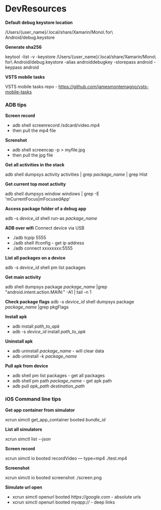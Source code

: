 
# DevResources

**Default debug keystore location**

/Users/{user_name}/.local/share/Xamarin/Mono\ for\ Android/debug.keystore

**Generate sha256**

keytool -list -v -keystore /Users/{user_name}/.local/share/Xamarin/Mono\ for\ Android/debug.keystore -alias androiddebugkey -storepass android -keypass android

**VSTS mobile tasks**

VSTS mobile tasks repo - <https://github.com/jamesmontemagno/vsts-mobile-tasks>


### ADB tips

**Screen record**

* adb shell screenrecord /sdcard/video.mp4
* then pull the mp4 file

**Screnshot**

* adb shell screencap -p > myfile.jpg
* then pull the jpg file

**Get all activities in the stack**

adb shell dumpsys activity activities | grep _package_name_ | grep Hist

**Get current top most activity**

adb shell dumpsys window windows | grep -E 'mCurrentFocus|mFocusedApp'

**Access package folder of a debug app**

adb -s _device_id_ shell run-as _package_name_

**ADB over wifi**
Connect device via USB

* ./adb tcpip 5555
* ./adb shell ifconfig - get ip address
* ./adb connect xxxxxxxx:5555

**List all packages on a device**

adb -s _device_id_ shell pm list packages

**Get main activity**

adb  shell dumpsys package _package_name_ |grep "android.intent.action.MAIN:" -A1 | tail -n 1

**Check package flags**
adb -s _device_id_ shell dumpsys package _package_name_ |grep pkgFlags

**Install apk**

* adb install _path_to_apk_
* adb -s _device_id_ install _path_to_apk_

**Uninstall apk**
* adb uninstall _package_name_ - will clear data
* adb uninstall -k _package_name_

**Pull apk from device**
* adb shell pm list packages - get all packages
* adb shell pm path _package_name_ - get apk path
* adb pull _apk_path_ _destination_path_

### iOS Command line tips
**Get app container from simulator**

xcrun simctl get_app_container booted _bundle_id_

**List all simulators**

xcrun simctl list --json

**Screen record**

xcrun simctl io booted recordVideo — type=mp4 ./test.mp4

**Screenshot**

xcrun simctl io booted screenshot ./screen.png

**Simulate url open**

* xcrun simctl openurl booted _https://google.com_ - absolute urls
* xcrun simctl openurl booted _myapp://_ - deep links
